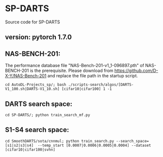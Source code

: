 # SP-DARTS
Source code for SP-DARTS

## version: pytorch 1.7.0

## NAS-BENCH-201:  
The performance database file "NAS-Bench-201-v1_1-096897.pth" of NAS-BENCH-201 is the prerequisite.
Please download from https://github.com/D-X-Y/NAS-Bench-201 and replace the file path in the startup script.

`
cd AutoDL-Projects_sp/;
bash ./scripts-search/algos/[DARTS-V1_100.sh|DARTS-V1_10.sh] [cifar10|cifar100] 1 -1
`

## DARTS search space:  
`
cd SP-DARTS/;
python train_search_mf.py  
`

## S1-S4 search space:  
`
cd SmoothDARTS/sota/cnnmul;
python train_search.py --search_space=[s1|s2|s3|s4]  --temp_start [0.0007|0.0006|0.0005|0.0004] --dataset [cifar10|cifar100|svhn]
`

